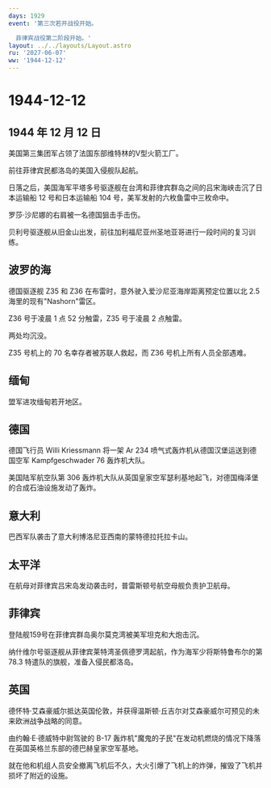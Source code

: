 ```yaml
---
days: 1929
event: '第三次若开战役开始。

  菲律宾战役第二阶段开始。'
layout: ../../layouts/Layout.astro
ru: '2027-06-07'
ww: '1944-12-12'
---
```


# 1944-12-12

## 1944 年 12 月 12 日

美国第三集团军占领了法国东部维特林的V型火箭工厂。

前往菲律宾民都洛岛的美国入侵舰队起航。

日落之后，美国海军平塔多号驱逐舰在台湾和菲律宾群岛之间的吕宋海峡击沉了日本运输船
12 号和日本运输船 104 号，美军发射的六枚鱼雷中三枚命中。

罗莎·沙尼娜的右肩被一名德国狙击手击伤。

贝利号驱逐舰从旧金山出发，前往加利福尼亚州圣地亚哥进行一段时间的复习训练。

## 波罗的海

德国驱逐舰 Z35 和 Z36 在布雷时，意外驶入爱沙尼亚海岸距离预定位置以北 2.5
海里的现有"Nashorn"雷区。

Z36 号于凌晨 1 点 52 分触雷，Z35 号于凌晨 2 点触雷。

两处均沉没。

Z35 号机上的 70 名幸存者被苏联人救起，而 Z36 号机上所有人员全部遇难。

## 缅甸

盟军进攻缅甸若开地区。

## 德国

德国飞行员 Willi Kriessmann 将一架 Ar 234
喷气式轰炸机从德国汉堡运送到德国空军 Kampfgeschwader 76 轰炸机大队。

美国陆军航空队第 306
轰炸机大队从英国皇家空军瑟利基地起飞，对德国梅泽堡的合成石油设施发动了轰炸。

## 意大利

巴西军队袭击了意大利博洛尼亚西南的蒙特德拉托拉卡山。

## 太平洋

在航母对菲律宾吕宋岛发动袭击时，普雷斯顿号航空母舰负责护卫航母。

## 菲律宾

登陆舰159号在菲律宾群岛奥尔莫克湾被美军坦克和大炮击沉。

纳什维尔号驱逐舰从菲律宾莱特湾圣佩德罗湾起航，作为海军少将斯特鲁布尔的第
78.3 特遣队的旗舰，准备入侵民都洛岛。

## 英国

德怀特·艾森豪威尔抵达英国伦敦，并获得温斯顿·丘吉尔对艾森豪威尔可预见的未来欧洲战争战略的同意。

由约翰·E·德威特中尉驾驶的 B-17
轰炸机"魔鬼的子民"在发动机燃烧的情况下降落在英国英格兰东部的德巴赫皇家空军基地。

就在他和机组人员安全撤离飞机后不久，大火引爆了飞机上的炸弹，摧毁了飞机并损坏了附近的设施。